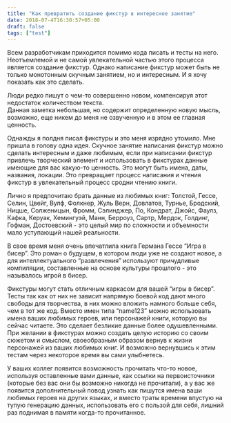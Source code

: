 ```yaml
---
title: "Как превратить создание фикстур в интересное занятие"
date: 2018-07-4T16:30:57+05:00
draft: false
tags: ["test"]
---
```


Всем разработчикам приходится помимо кода писать и тесты на него. Неотъемлемой и не самой увлекательной частью этого процесса является создание фикстур. Однако написание фикстур может быть не только монотонным скучным занятием, но и интересным. И я хочу показать как это сделать.

Люди редко пишут о чем-то совершенно новом, компенсируя этот недостаток количеством текста.  
Данная заметка небольшая, но содержит определенную новую мысль, возможно, еще никем до меня не озвученную и в этом ее главная ценность.

Однажды я полдня писал фикстуры и это меня изрядно утомило. Мне пришла в голову одна идея. Скучное занятие написания фикстур можно сделать интересным и даже любимым, если при написании фикстур привлечь творческий элемент и использовать в фикстурах данные имеющие для вас какую-то ценность. Это могут быть имена, даты, названия, локации. Это превращает процесс написания и чтения фикстур в увлекательный процесс сродни чтению книги. 

Лично я предпочитаю брать данные из любимых книг: Толстой, Гессе, Селин, Цвейг, Вулф, Фолкнер, Жуль Верн, Довлатов, Турнье,  Бродский, Ницше, Солженицын, Фромм, Сэлинджер, По, Кондрат, Джойс, Фаулз, Кафка, Керуак, Хемингуэй, Манн, Берроуз, Сартр, Мердок, Голдинг, Гофман, Достоевский - это целый мир по сложности и объемности мало уступающий нашей реальности.

В свое время меня очень впечатлила книга Германа Гессе “Игра в бисер”. Это роман о будущем, в котором люди уже не создают новое, а для интеллектуального “развлечения” используют причудливые компиляции, составленные на основе культуры прошлого - это называлось игрой в бисер.

Фикстуры могут стать отличным каркасом для вашей “игры в бисер”. Тесты так как от них не зависит напрямую боевой код дают много свободы для творчества, в них можно вложить намного больше себя, чем в тот же код.
Вместо имен типа “name123” можно использовать имена ваших любимых героев, или персонажей книги, которую вы сейчас читаете. Это сделает безликие данные более одушевленными. При желании в фикстурах можно создать целую историю со своим сюжетом и смыслом, своеобразным образом вернув к жизни персонажей из ваших любимых книг. И возможно вернувшись к этим тестам через некоторое время вы сами улыбнетесь.

У ваших коллег появится возможность прочитать что-то новое, используя оставленные вами данные, как ссылки на первоисточники (которые без вас они бы возможно никогда не прочитали), а у вас же появится дополнительный повод узнать как пишутся имена ваши любимых героев на других языках, и вместо траты времени впустую на тупую генерацию данных, использовать его с пользой для себя, лишний раз поднимая в памяти когда-то прочитанное.
